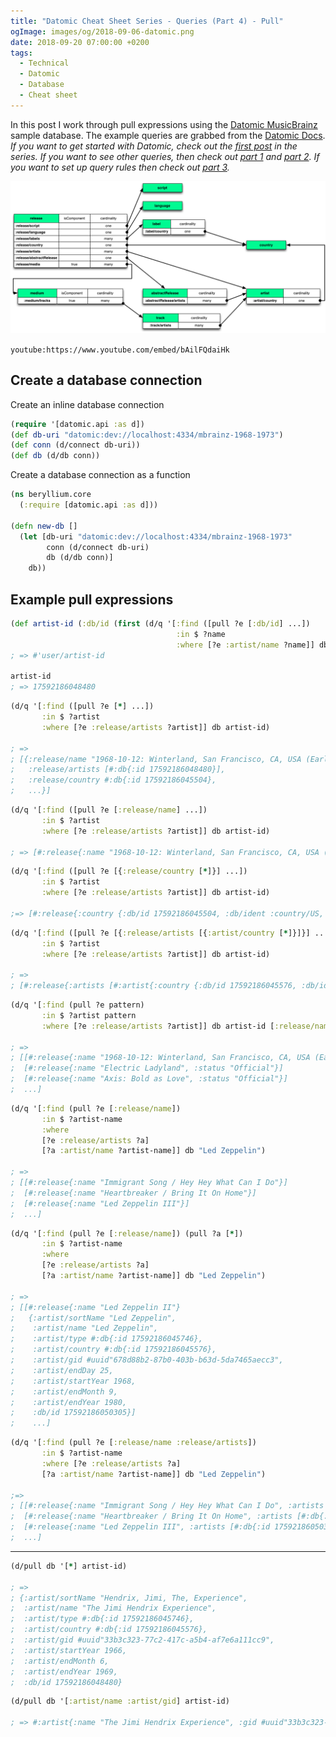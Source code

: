```yaml
---
title: "Datomic Cheat Sheet Series - Queries (Part 4) - Pull"
ogImage: images/og/2018-09-06-datomic.png
date: 2018-09-20 07:00:00 +0200
tags:
  - Technical
  - Datomic
  - Database
  - Cheat sheet
---
```


In this post I work through pull expressions using the [Datomic MusicBrainz](https://github.com/Datomic/mbrainz-sample) sample database. The example queries are grabbed from the [Datomic Docs](https://docs.datomic.com/on-prem/query.html). _If you want to get started with Datomic, check out the [first post](/blog/datomic-cheat-sheet-series-getting-started) in the series. If you want to see other queries, then check out [part 1](/blog/datomic-cheat-sheet-series-queries-part-1) and [part 2](/blog/datomic-cheat-sheet-series-queries-part-2). If you want to set up query rules then check out [part 3](/blog/datomic-cheat-sheet-series-queries-part-3-rules/)._

![Relationship diagram](https://raw.githubusercontent.com/Datomic/mbrainz-sample/master/relationships.png)

`youtube:https://www.youtube.com/embed/bAilFQdaiHk`

## Create a database connection

Create an inline database connection

```clojure
(require '[datomic.api :as d])
(def db-uri "datomic:dev://localhost:4334/mbrainz-1968-1973")
(def conn (d/connect db-uri))
(def db (d/db conn))
```

Create a database connection as a function

```clojure
(ns beryllium.core
  (:require [datomic.api :as d]))

(defn new-db []
  (let [db-uri "datomic:dev://localhost:4334/mbrainz-1968-1973"
        conn (d/connect db-uri)
        db (d/db conn)]
    db))
```

## Example pull expressions

```clojure
(def artist-id (:db/id (first (d/q '[:find ([pull ?e [:db/id] ...])
                                     :in $ ?name
                                     :where [?e :artist/name ?name]] db "The Jimi Hendrix Experience"))))
; => #'user/artist-id

artist-id
; => 17592186048480
```

```clojure
(d/q '[:find ([pull ?e [*] ...])
       :in $ ?artist
       :where [?e :release/artists ?artist]] db artist-id)

; =>
; [{:release/name "1968-10-12: Winterland, San Francisco, CA, USA (Early Show)",
;   :release/artists [#:db{:id 17592186048480}],
;   :release/country #:db{:id 17592186045504},
;   ...}]
```

```clojure
(d/q '[:find ([pull ?e [:release/name] ...])
       :in $ ?artist
       :where [?e :release/artists ?artist]] db artist-id)

; => [#:release{:name "1968-10-12: Winterland, San Francisco, CA, USA (Early Show)"}]
```

```clojure
(d/q '[:find ([pull ?e [{:release/country [*]}] ...])
       :in $ ?artist
       :where [?e :release/artists ?artist]] db artist-id)

;=> [#:release{:country {:db/id 17592186045504, :db/ident :country/US, :country/name "United States"}}]
```

```clojure
(d/q '[:find ([pull ?e [{:release/artists [{:artist/country [*]}]}] ...])
       :in $ ?artist
       :where [?e :release/artists ?artist]] db artist-id)

; =>
; [#:release{:artists [#:artist{:country {:db/id 17592186045576, :db/ident :country/GB, :country/name "United Kingdom"}}]}]
```

```clojure
(d/q '[:find (pull ?e pattern)
       :in $ ?artist pattern
       :where [?e :release/artists ?artist]] db artist-id [:release/name :release/status])

; =>
; [[#:release{:name "1968-10-12: Winterland, San Francisco, CA, USA (Early Show)", :status "Bootleg"}]
;  [#:release{:name "Electric Ladyland", :status "Official"}]
;  [#:release{:name "Axis: Bold as Love", :status "Official"}]
;  ...]
```

```clojure
(d/q '[:find (pull ?e [:release/name])
       :in $ ?artist-name
       :where
       [?e :release/artists ?a]
       [?a :artist/name ?artist-name]] db "Led Zeppelin")

; =>
; [[#:release{:name "Immigrant Song / Hey Hey What Can I Do"}]
;  [#:release{:name "Heartbreaker / Bring It On Home"}]
;  [#:release{:name "Led Zeppelin III"}]
;  ...]
```

```clojure
(d/q '[:find (pull ?e [:release/name]) (pull ?a [*])
       :in $ ?artist-name
       :where
       [?e :release/artists ?a]
       [?a :artist/name ?artist-name]] db "Led Zeppelin")

; =>
; [[#:release{:name "Led Zeppelin II"}
;   {:artist/sortName "Led Zeppelin",
;    :artist/name "Led Zeppelin",
;    :artist/type #:db{:id 17592186045746},
;    :artist/country #:db{:id 17592186045576},
;    :artist/gid #uuid"678d88b2-87b0-403b-b63d-5da7465aecc3",
;    :artist/endDay 25,
;    :artist/startYear 1968,
;    :artist/endMonth 9,
;    :artist/endYear 1980,
;    :db/id 17592186050305}]
;    ...]
```

```clojure
(d/q '[:find (pull ?e [:release/name :release/artists])
       :in $ ?artist-name
       :where [?e :release/artists ?a]
       [?a :artist/name ?artist-name]] db "Led Zeppelin")

;=>
; [[#:release{:name "Immigrant Song / Hey Hey What Can I Do", :artists [#:db{:id 17592186050305}]}]
;  [#:release{:name "Heartbreaker / Bring It On Home", :artists [#:db{:id 17592186050305}]}]
;  [#:release{:name "Led Zeppelin III", :artists [#:db{:id 17592186050305}]}]
;  ...]
```

---

```clojure
(d/pull db '[*] artist-id)

; =>
; {:artist/sortName "Hendrix, Jimi, The, Experience",
;  :artist/name "The Jimi Hendrix Experience",
;  :artist/type #:db{:id 17592186045746},
;  :artist/country #:db{:id 17592186045576},
;  :artist/gid #uuid"33b3c323-77c2-417c-a5b4-af7e6a111cc9",
;  :artist/startYear 1966,
;  :artist/endMonth 6,
;  :artist/endYear 1969,
;  :db/id 17592186048480}
```

```clojure
(d/pull db '[:artist/name :artist/gid] artist-id)

; => #:artist{:name "The Jimi Hendrix Experience", :gid #uuid"33b3c323-77c2-417c-a5b4-af7e6a111cc9"}
```
